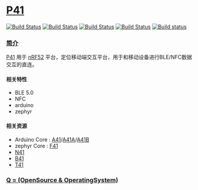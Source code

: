 ﻿# [P41](http://www.OS-Q.com)

[![Build Status](https://github.com/OS-Q/P41/workflows/macos/badge.svg)](https://github.com/OS-Q/macos/actions)
[![Build Status](https://github.com/OS-Q/P41/workflows/ubuntu/badge.svg)](https://github.com/OS-Q/ubuntu/actions)
[![Build Status](https://github.com/OS-Q/P41/workflows/windows/badge.svg)](https://github.com/OS-Q/windows/actions)
[![Build Status](https://travis-ci.com/OS-Q/P41.svg?branch=master)](https://travis-ci.com/OS-Q/P41)
[![Build status](https://ci.appveyor.com/api/projects/status/nvc1gpqjxdp6bm0q?svg=true)](https://ci.appveyor.com/project/Qitas/p41)

### [简介](https://github.com/OS-Q/P41/wiki)

[P41](https://github.com/OS-Q/P41) 用于 [nRF52](https://www.nordicsemi.com/Products/Low-power-short-range-wireless/Bluetooth-low-energy) 平台，定位移动端交互平台，用于和移动设备进行BLE/NFC数据交互的直连。


#### 相关特性

* BLE 5.0
* NFC
* arduino
* zephyr

#### 相关资源

* Arduino Core : [A41](https://github.com/OS-Q/A41)/[A41A](https://github.com/OS-Q/A41A)/[A41B](https://github.com/OS-Q/A41B)
* zephyr Core : [F41](https://github.com/OS-Q/F41)
* [N41](https://github.com/OS-Q/N41)
* [B41](https://github.com/OS-Q/B41)
* [T41](https://github.com/OS-Q/T41)


### [Q = (OpenSource & OperatingSystem) ](http://www.OS-Q.com)

